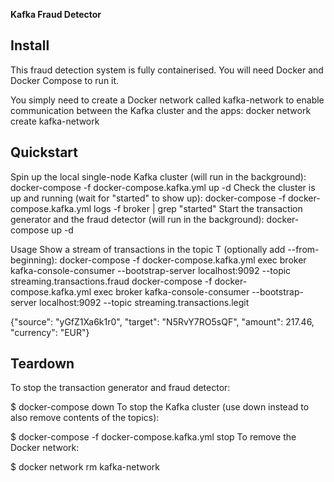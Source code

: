**Kafka Fraud Detector**


Install
----------------------------------------------------------------------------------------------------------
This fraud detection system is fully containerised. You will need Docker and Docker Compose to run it.

You simply need to create a Docker network called kafka-network to enable communication between the Kafka cluster and the apps:
docker network create kafka-network

Quickstart
--------------------------------------------------------------------------------------------------------------
Spin up the local single-node Kafka cluster (will run in the background):
  docker-compose -f docker-compose.kafka.yml up -d
Check the cluster is up and running (wait for "started" to show up):
  docker-compose -f docker-compose.kafka.yml logs -f broker | grep "started"
Start the transaction generator and the fraud detector (will run in the background):
  docker-compose up -d
  
Usage
  Show a stream of transactions in the topic T (optionally add --from-beginning):
docker-compose -f docker-compose.kafka.yml exec broker kafka-console-consumer --bootstrap-server localhost:9092 --topic streaming.transactions.fraud
docker-compose -f docker-compose.kafka.yml exec broker kafka-console-consumer --bootstrap-server localhost:9092 --topic streaming.transactions.legit

{"source": "yGfZ1Xa6k1r0", "target": "N5RvY7RO5sQF", "amount": 217.46, "currency": "EUR"}

Teardown
----------------------------------------------------------------------------------------------------------
To stop the transaction generator and fraud detector:

$ docker-compose down
To stop the Kafka cluster (use down instead to also remove contents of the topics):

$ docker-compose -f docker-compose.kafka.yml stop
To remove the Docker network:

$ docker network rm kafka-network
